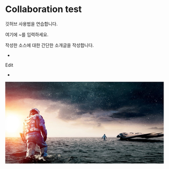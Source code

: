 # Collaboration test
깃허브 사용법을 연습합니다.

여기에 ~를 입력하세요.

작성한 소스에 대한 간단한 소개글을 작성합니다.

+
Edit

+
![Interstellar](https://raw.githubusercontent.com/helloyooreka/Collaboration/main/Interstellar.jpg)
